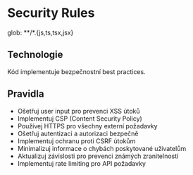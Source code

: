 # Security Rules

glob: **/*.{js,ts,tsx,jsx}

## Technologie
Kód implementuje bezpečnostní best practices.

## Pravidla
- Ošetřuj user input pro prevenci XSS útoků
- Implementuj CSP (Content Security Policy)
- Používej HTTPS pro všechny externí požadavky
- Ošetřuj autentizaci a autorizaci bezpečně
- Implementuj ochranu proti CSRF útokům
- Minimalizuj informace o chybách poskytované uživatelům
- Aktualizuj závislosti pro prevenci známých zranitelností
- Implementuj rate limiting pro API požadavky 